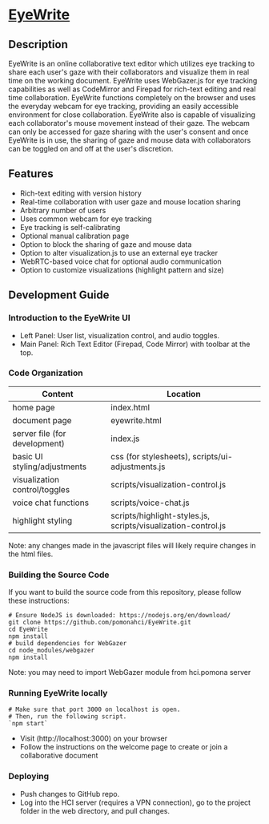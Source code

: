 # [EyeWrite](https://hci.pomona.edu/EyeWrite)

## Description

EyeWrite is an online collaborative text editor which utilizes eye tracking to share each user's gaze with their collaborators and visualize them in real time on the working document. EyeWrite uses WebGazer.js for eye tracking capabilities as well as CodeMirror and Firepad for rich-text editing and real time collaboration. EyeWrite functions completely on the browser and uses the everyday webcam for eye tracking, providing an easily accessible environment for close collaboration. EyeWrite also is capable of visualizing each collaborator's mouse movement instead of their gaze. The webcam can only be accessed for gaze sharing with the user's consent and once EyeWrite is in use, the sharing of gaze and mouse data with collaborators can be toggled on and off at the user's discretion.

## Features

* Rich-text editing with version history
* Real-time collaboration with user gaze and mouse location sharing
* Arbitrary number of users
* Uses common webcam for eye tracking
* Eye tracking is self-calibrating
* Optional manual calibration page
* Option to block the sharing of gaze and mouse data
* Option to alter visualization.js to use an external eye tracker 
* WebRTC-based voice chat for optional audio communication
* Option to customize visualizations (highlight pattern and size)

## Development Guide

### Introduction to the EyeWrite UI
* Left Panel: User list, visualization control, and audio toggles.
* Main Panel: Rich Text Editor (Firepad, Code Mirror) with toolbar at the top.

### Code Organization
| Content                       | Location                                                      |
| ----------------------------- | ------------------------------------------------------------- |
| home page                     | index.html                                                    |
| document page                 | eyewrite.html                                                 |
| server file (for development) | index.js                                                      |
| basic UI styling/adjustments  | css (for stylesheets), scripts/ui-adjustments.js              |
| visualization control/toggles | scripts/visualization-control.js                              |
| voice chat functions          | scripts/voice-chat.js                                         |
| highlight styling             | scripts/highlight-styles.js, scripts/visualization-control.js |

Note: any changes made in the javascript files will likely require changes in the html files.

### Building the Source Code

If you want to build the source code from this repository, please follow these instructions:

    # Ensure NodeJS is downloaded: https://nodejs.org/en/download/
    git clone https://github.com/pomonahci/EyeWrite.git
    cd EyeWrite
    npm install
    # build dependencies for WebGazer
    cd node_modules/webgazer
    npm install

Note: you may need to import WebGazer module from hci.pomona server

### Running EyeWrite locally

    # Make sure that port 3000 on localhost is open.
    # Then, run the following script.
    `npm start`

* Visit (http://localhost:3000) on your browser
* Follow the instructions on the welcome page to create or join a collaborative document

### Deploying
* Push changes to GitHub repo.
* Log into the HCI server (requires a VPN connection), go to the project folder in the web directory, and pull changes.